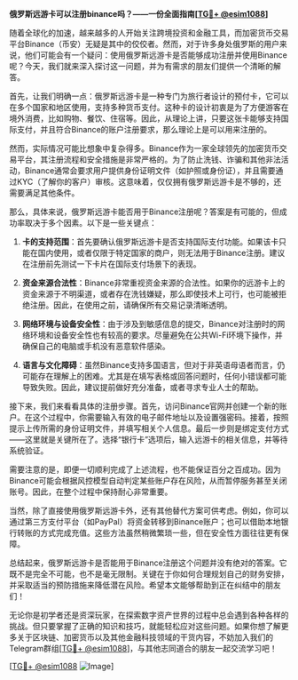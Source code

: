 **俄罗斯远游卡可以注册binance吗？——一份全面指南[[TG💪+ @esim1088](https://t.me/s/esim1088)]**

随着全球化的加速，越来越多的人开始关注跨境投资和金融工具，而加密货币交易平台Binance（币安）无疑是其中的佼佼者。然而，对于许多身处俄罗斯的用户来说，他们可能会有一个疑问：使用俄罗斯远游卡是否能够成功注册并使用Binance呢？今天，我们就来深入探讨这一问题，并为有需求的朋友们提供一个清晰的解答。

首先，让我们明确一点：俄罗斯远游卡是一种专门为旅行者设计的预付卡，它可以在多个国家和地区使用，支持多种货币支付。这种卡的设计初衷是为了方便游客在境外消费，比如购物、餐饮、住宿等。因此，从理论上讲，只要这张卡能够支持国际支付，并且符合Binance的账户注册要求，那么理论上是可以用来注册的。

然而，实际情况可能比想象中复杂得多。Binance作为一家全球领先的加密货币交易平台，其注册流程和安全措施是非常严格的。为了防止洗钱、诈骗和其他非法活动，Binance通常会要求用户提供身份证明文件（如护照或身份证），并且需要通过KYC（了解你的客户）审核。这意味着，仅仅拥有俄罗斯远游卡是不够的，还需要满足其他条件。

那么，具体来说，俄罗斯远游卡能否用于Binance注册呢？答案是有可能的，但成功率取决于多个因素。以下是一些关键点：

1. **卡的支持范围**：首先要确认俄罗斯远游卡是否支持国际支付功能。如果该卡只能在国内使用，或者仅限于特定国家的商户，则无法用于Binance注册。建议在注册前先测试一下卡片在国际支付场景下的表现。

2. **资金来源合法性**：Binance非常重视资金来源的合法性。如果你的远游卡上的资金来源于不明渠道，或者存在洗钱嫌疑，那么即使技术上可行，也可能被拒绝注册。因此，在使用之前，请确保所有交易记录清晰透明。

3. **网络环境与设备安全性**：由于涉及到敏感信息的提交，Binance对注册时的网络环境和设备安全性也有较高的要求。尽量避免在公共Wi-Fi环境下操作，并确保自己的电脑或手机没有恶意软件感染。

4. **语言与文化障碍**：虽然Binance支持多国语言，但对于非英语母语者而言，仍可能存在理解上的困难。尤其是在填写表格或回答问题时，任何小错误都可能导致失败。因此，建议提前做好充分准备，或者寻求专业人士的帮助。

接下来，我们来看看具体的注册步骤。首先，访问Binance官网并创建一个新的账户。在这个过程中，你需要输入有效的电子邮件地址以及设置强密码。接着，按照提示上传所需的身份证明文件，并填写相关个人信息。最后一步则是绑定支付方式——这里就是关键所在了。选择“银行卡”选项后，输入远游卡的相关信息，并等待系统验证。

需要注意的是，即便一切顺利完成了上述流程，也不能保证百分之百成功。因为Binance可能会根据风控模型自动判定某些账户存在风险，从而暂停服务甚至关闭账号。因此，在整个过程中保持耐心非常重要。

当然，除了直接使用俄罗斯远游卡外，还有其他替代方案可供考虑。例如，你可以通过第三方支付平台（如PayPal）将资金转移到Binance账户；也可以借助本地银行转账的方式完成充值。这些方法虽然稍微繁琐一些，但在安全性方面往往更有保障。

总结起来，俄罗斯远游卡是否能用于Binance注册这个问题并没有绝对的答案。它既不是完全不可能，也不是毫无限制。关键在于你如何合理规划自己的财务安排，并采取适当的预防措施来降低潜在风险。希望本文能够帮助到正在纠结中的朋友们！

无论你是初学者还是资深玩家，在探索数字资产世界的过程中总会遇到各种各样的挑战。但只要掌握了正确的知识和技巧，就能轻松应对这些问题。如果你想了解更多关于区块链、加密货币以及其他金融科技领域的干货内容，不妨加入我们的Telegram群组[[TG💪+ @esim1088](https://t.me/s/esim1088)]，与其他志同道合的朋友一起交流学习吧！

[[TG💪+ @esim1088](https://t.me/s/esim1088) ![Image](https://i.postimg.cc/4NQfJmqS/Snipaste-2025-05-13-00-14-12.png)]